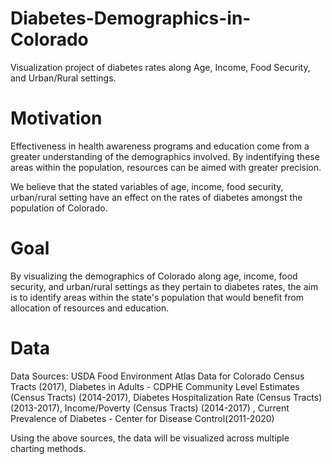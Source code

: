 # Diabetes-Demographics-in-Colorado
Visualization project of diabetes rates along Age, Income, Food Security, and Urban/Rural settings. 

# Motivation
Effectiveness in health awareness programs and education come from a greater understanding of the demographics involved. By indentifying these areas within the population, resources can be aimed with greater precision. 

We believe that the stated variables of age, income, food security, urban/rural setting have an effect on the rates of diabetes amongst the population of Colorado. 


# Goal 
By visualizing the demographics of Colorado along age, income, food security, and urban/rural settings as they pertain to diabetes rates, the aim is to identify areas within the state's population that would benefit from allocation of resources and education. 


# Data

Data Sources: USDA Food Environment Atlas Data for Colorado Census Tracts (2017), Diabetes in Adults - CDPHE Community Level Estimates (Census Tracts) (2014-2017),  Diabetes Hospitalization Rate (Census Tracts) (2013-2017), Income/Poverty (Census Tracts) (2014-2017) , Current Prevalence of Diabetes - Center for Disease Control(2011-2020)

Using the above sources, the data will be visualized across multiple charting methods. 
